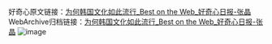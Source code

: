 好奇心原文链接：[为何韩国文化如此流行_Best on the Web_好奇心日报-张晶](https://www.qdaily.com/articles/1698.html)
WebArchive归档链接：[为何韩国文化如此流行_Best on the Web_好奇心日报-张晶](http://web.archive.org/web/20190623150001/https://www.qdaily.com/articles/1698.html)
![image](http://ww3.sinaimg.cn/large/007d5XDply1g3v4kdko5fj30u0285wvp)
